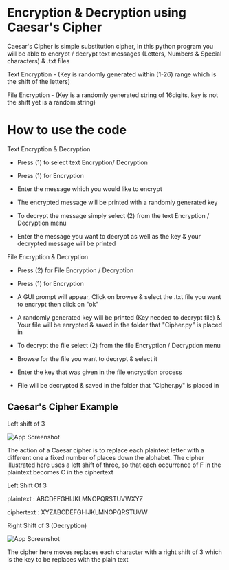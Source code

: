 # Encryption & Decryption using Caesar's Cipher

Caesar's Cipher is simple substitution cipher, In this python program you will be able to encrypt / decrypt text messages (Letters, Numbers & Special characters) & .txt files

Text Encryption - (Key is randomly generated within (1-26) range which is the shift of the letters)

File Encryption - (Key is a randomly generated string of 16digits, key is not the shift yet is a random string)

# How to use the code

   Text Encryption & Decryption

* Press (1) to select text Encryption/ Decryption

* Press (1) for Encryption

* Enter the message which you would like to encrypt

* The encrypted message will be printed with a randomly generated key

* To decrypt the message simply select (2) from the text Encryption / Decryption menu 

* Enter the message you want to decrypt as well as the key & your decrypted message will be printed

File Encryption & Decryption

* Press (2) for File Encryption / Decryption

* Press (1) for Encryption

* A GUI prompt will appear, Click on browse & select the .txt file you want to encrypt then click on "ok"

* A randomly generated key will be printed (Key needed to decrypt file) & Your file will be enrypted & saved in the folder that "Cipher.py" is placed in

* To decrypt the file select (2) from the file Encryption / Decryption menu

* Browse for the file you want to decrypt & select it

* Enter the key that was given in the file encryption process

* File will be decrypted & saved in the folder that "Cipher.py" is placed in


## Caesar's Cipher Example

Left shift of 3

![App Screenshot](https://upload.wikimedia.org/wikipedia/commons/thumb/4/4a/Caesar_cipher_left_shift_of_3.svg/1200px-Caesar_cipher_left_shift_of_3.svg.png)

The action of a Caesar cipher is to replace each plaintext letter with a different one a fixed number of places down the alphabet. The cipher illustrated here uses a left shift of three, so that each occurrence of F in the plaintext becomes C in the ciphertext

Left Shift Of 3

plaintext : ABCDEFGHIJKLMNOPQRSTUVWXYZ

ciphertext : XYZABCDEFGHIJKLMNOPQRSTUVW

Right Shift of 3 (Decryption)

![App Screenshot](https://camo.githubusercontent.com/25b50df3a637218cf07f1e0d777c980f1cbf0dcffa39cbeeac2573a6c97d62e5/68747470733a2f2f75706c6f61642e77696b696d656469612e6f72672f77696b6970656469612f636f6d6d6f6e732f7468756d622f322f32622f436165736172332e7376672f3132303070782d436165736172332e7376672e706e67)

The cipher here moves replaces each character with a right shift of 3 which is the key to be replaces with the plain text
